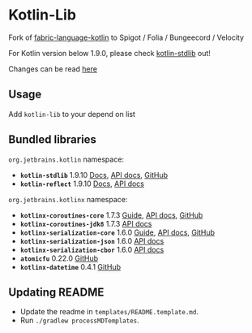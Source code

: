 # Kotlin-Lib

Fork of [fabric-language-kotlin](https://github.com/FabricMC/fabric-language-kotlin) to Spigot / Folia / Bungeecord / Velocity

For Kotlin version below 1.9.0, please check [kotlin-stdlib](https://www.spigotmc.org/resources/kotlin-stdlib.80808/) out!

Changes can be read [here](CHANGES.md)

## Usage

Add `kotlin-lib` to your depend on list

## Bundled libraries

`org.jetbrains.kotlin` namespace:
- **`kotlin-stdlib`** 1.9.10 [Docs](https://kotlinlang.org/docs/home.html), [API docs](https://kotlinlang.org/api/latest/jvm/stdlib/), [GitHub](https://github.com/JetBrains/kotlin)
- **`kotlin-reflect`** 1.9.10 [Docs](https://kotlinlang.org/docs/reflection.html), [API docs](https://kotlinlang.org/api/latest/jvm/stdlib/kotlin.reflect/)

`org.jetbrains.kotlinx` namespace:
- **`kotlinx-coroutines-core`** 1.7.3 [Guide](https://kotlinlang.org/docs/coroutines-guide.html), [API docs](https://kotlin.github.io/kotlinx.coroutines/), [GitHub](https://github.com/Kotlin/kotlinx.coroutines)
- **`kotlinx-coroutines-jdk8`** 1.7.3 [API docs](https://kotlin.github.io/kotlinx.coroutines/kotlinx-coroutines-jdk8/index.html)
- **`kotlinx-serialization-core`** 1.6.0 [Guide](https://github.com/Kotlin/kotlinx.serialization/blob/master/docs/serialization-guide.md), [API docs](https://kotlin.github.io/kotlinx.serialization/kotlinx-serialization-core/index.html), [GitHub](https://github.com/Kotlin/kotlinx.serialization)
- **`kotlinx-serialization-json`** 1.6.0 [API docs](https://kotlin.github.io/kotlinx.serialization/kotlinx-serialization-json/index.html)
- **`kotlinx-serialization-cbor`** 1.6.0 [API docs](https://kotlin.github.io/kotlinx.serialization/kotlinx-serialization-cbor/index.html)
- **`atomicfu`** 0.22.0 [GitHub](https://github.com/Kotlin/kotlinx.atomicfu)
- **`kotlinx-datetime`** 0.4.1 [GitHub](https://github.com/Kotlin/kotlinx-datetime)

## Updating README

- Update the readme in `templates/README.template.md`.
- Run `./gradlew processMDTemplates`.
